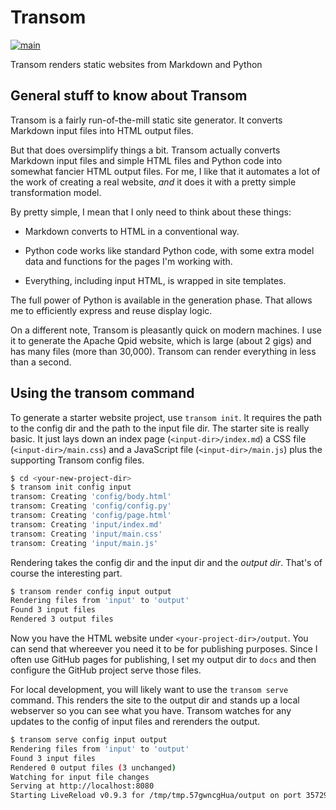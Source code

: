 # Transom

[![main](https://github.com/ssorj/transom/workflows/main/badge.svg)](https://github.com/ssorj/transom/actions?query=workflow%3Amain)

Transom renders static websites from Markdown and Python

## General stuff to know about Transom

Transom is a fairly run-of-the-mill static site generator.  It
converts Markdown input files into HTML output files.

But that does oversimplify things a bit.  Transom actually converts
Markdown input files and simple HTML files and Python code into
somewhat fancier HTML output files.  For me, I like that it automates
a lot of the work of creating a real website, *and* it does it with a
pretty simple transformation model.

By pretty simple, I mean that I only need to think about these things:

* Markdown converts to HTML in a conventional way.

* Python code works like standard Python code, with some extra model
  data and functions for the pages I'm working with.

* Everything, including input HTML, is wrapped in site templates.

The full power of Python is available in the generation phase.  That
allows me to efficiently express and reuse display logic.

On a different note, Transom is pleasantly quick on modern machines.
I use it to generate the Apache Qpid website, which is large (about 2
gigs) and has many files (more than 30,000).  Transom can render
everything in less than a second.

## Using the transom command

To generate a starter website project, use `transom init`.  It
requires the path to the config dir and the path to the input file
dir.  The starter site is really basic.  It just lays down an index
page (`<input-dir>/index.md`) a CSS file (`<input-dir>/main.css`) and
a JavaScript file (`<input-dir>/main.js`) plus the supporting Transom
config files.

~~~ sh
$ cd <your-new-project-dir>
$ transom init config input
transom: Creating 'config/body.html'
transom: Creating 'config/config.py'
transom: Creating 'config/page.html'
transom: Creating 'input/index.md'
transom: Creating 'input/main.css'
transom: Creating 'input/main.js'
~~~

Rendering takes the config dir and the input dir and the *output dir*.
That's of course the interesting part.

~~~ sh
$ transom render config input output
Rendering files from 'input' to 'output'
Found 3 input files
Rendered 3 output files
~~~

Now you have the HTML website under `<your-project-dir>/output`.  You
can send that whereever you need it to be for publishing purposes.
Since I often use GitHub pages for publishing, I set my output dir to
`docs` and then configure the GitHub project serve those files.

For local development, you will likely want to use the `transom serve`
command.  This renders the site to the output dir and stands up a
local webserver so you can see what you have.  Transom watches for any
updates to the config of input files and rerenders the output.

~~~ sh
$ transom serve config input output
Rendering files from 'input' to 'output'
Found 3 input files
Rendered 0 output files (3 unchanged)
Watching for input file changes
Serving at http://localhost:8080
Starting LiveReload v0.9.3 for /tmp/tmp.57gwncgHua/output on port 35729.
~~~

<!-- ### Using Plano commands -->

<!-- ## Project commands -->

<!-- Once you have set up the project, you can use the `./plano` command in -->
<!-- the root of the project to perform project tasks.  It accepts a -->
<!-- subcommand.  Use `./plano --help` to list the available commands. -->
